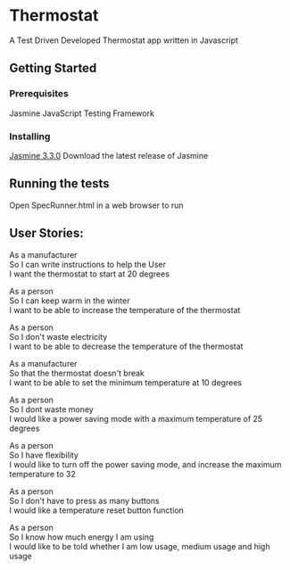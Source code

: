 # Thermostat

A Test Driven Developed Thermostat app written in Javascript

## Getting Started

### Prerequisites

Jasmine JavaScript Testing Framework

### Installing
[Jasmine 3.3.0](https://github.com/jasmine/jasmine/releases)
Download the latest release of Jasmine

## Running the tests

Open SpecRunner.html in a web browser to run

## User Stories:

As a manufacturer  
So I can write instructions to help the User   
I want the thermostat to start at 20 degrees      

As a person           
So I can keep warm in the winter         
I want to be able to increase the temperature of the thermostat         

As a person        
So I don't waste electricity        
I want to be able to decrease the temperature of the thermostat         

As a manufacturer       
So that the thermostat doesn't break       
I want to be able to set the minimum temperature at 10 degrees      

As a person         
So I dont waste money        
I would like a power saving mode with a maximum temperature of 25 degrees         

As a person            
So I have flexibility            
I would like to turn off the power saving mode, and increase the maximum temperature to 32            

As a person              
So I don't have to press as many buttons             
I would like a temperature reset button function              

As a person           
So I know how much energy I am using               
I would like to be told whether I am low usage, medium usage and high usage             
